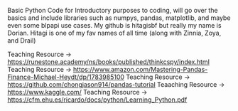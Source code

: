 Basic Python Code for Introductory purposes to coding, will go over the basics and include libraries such as numpys, pandas, matplotlib, and maybe even some blpapi use cases. My github is hitagisbf but really my name is Dorian. Hitagi is one of my fav names of all time (along with Zinnia, Zoya, and Drail)

Teaching Resource -> https://runestone.academy/ns/books/published/thinkcspy/index.html
             Teaching Resource -> https://www.amazon.com/Mastering-Pandas-Finance-Michael-Heydt/dp/1783985100
              Teaching Resource -> https://github.com/chongjason914/pandas-tutorial
              Teaaching Resource -> https://www.kaggle.com/
              Teaching Resource -> https://cfm.ehu.es/ricardo/docs/python/Learning_Python.pdf
